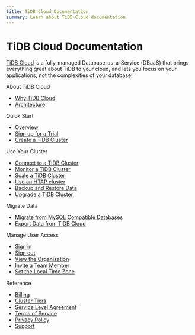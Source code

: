 ```yaml
---
title: TiDB Cloud Documentation
summary: Learn about TiDB Cloud documentation.
---
```


<!-- markdownlint-disable MD046 -->

# TiDB Cloud Documentation

[TiDB Cloud](https://pingcap.com/products/tidbcloud) is a fully-managed Database-as-a-Service (DBaaS) that brings everything great about TiDB to your cloud, and lets you focus on your applications, not the complexities of your database.

<NavColumns>
<NavColumn>
<ColumnTitle>About TiDB Cloud</ColumnTitle>

- [Why TiDB Cloud](tidb-cloud-intro.md)
- [Architecture](tidb-cloud-intro.md#architecture)

</NavColumn>

<NavColumn>
<ColumnTitle>Quick Start</ColumnTitle>

- [Overview](tidb-cloud-quickstart.md#overview)
- [Sign up for a Trial](tidb-cloud-quickstart.md#sign-up-for-a-trial)
- [Create a TiDB Cluster](create-tidb-cluster.md)

</NavColumn>

<NavColumn>
<ColumnTitle>Use Your Cluster</ColumnTitle>

- [Connect to a TiDB Cluster](connect-to-tidb-cluster.md)
- [Monitor a TiDB Cluster](monitor-tidb-cluster.md)
- [Scale a TiDB Cluster](scale-tidb-cluter.md)
- [Use an HTAP cluster](use-htap-cluster.md)
- [Backup and Restore Data](backup-and-restore.md)
- [Upgrade a TiDB Cluster](upgrade-tidb-cluster.md)

</NavColumn>

<NavColumn>
<ColumnTitle>Migrate Data</ColumnTitle>

- [Migrate from MySQL Compatible Databases](migrate-data-into-tidb.md)
- [Export Data from TiDB Cloud](export-data-from-tidb-cloud.md)

</NavColumn>

<NavColumn>
<ColumnTitle>Manage User Access</ColumnTitle>

- [Sign in](manage-user-access.md#sign-in)
- [Sign out](manage-user-access.md#sign-out)
- [View the Organization](manage-user-access.md#view-the-organization)
- [Invite a Team Member](manage-user-access.md#invite-a-team-member)
- [Set the Local Time Zone](manage-user-access.md#set-the-local-time-zone)

</NavColumn>

<NavColumn>
<ColumnTitle>Reference</ColumnTitle>

- [Billing](tidb-cloud-billing.md)
- [Cluster Tiers](select-cluster-tier.md)
- [Service Level Agreement](service-level-agreement.md)
- [Terms of Service](terms-of-service.md)
- [Privacy Policy](privacy-policy.md)
- [Support](tidb-cloud-support.md)

</NavColumn>

</NavColumns>
